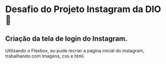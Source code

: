 # Desafio do Projeto Instagram da DIO 🚀


## Criação da tela de login do Instagram.

Utilizando o Flexbox, eu pude recriar a página inicial do instagram, trabalhando com imagens, css e html.

